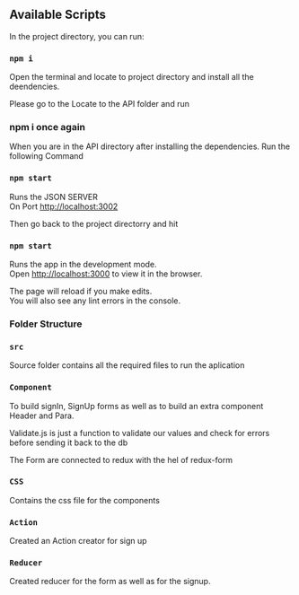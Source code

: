 
## Available Scripts

In the project directory, you can run:

### `npm i`
Open the terminal and locate to project directory and install all the deendencies.

Please go to the Locate to the API folder and run 

### npm i once again

When you are in the API directory after installing the dependencies. Run the following Command
### `npm start`

Runs the JSON SERVER<br />
On Port [http://localhost:3002](http://localhost:3002)


Then go back to the project directorry and hit 
### `npm start`

Runs the app in the development mode.<br />
Open [http://localhost:3000](http://localhost:3000) to view it in the browser.

The page will reload if you make edits.<br />
You will also see any lint errors in the console.


### Folder Structure

### `src`
Source folder contains all the required files to run the aplication

### `Component`
To build signIn, SignUp forms as well as to build an extra component Header and Para.

Validate.js is just a function to validate our values and check for errors before sending it back to the db

The Form are connected to redux with the hel of redux-form

### `CSS`
Contains the css file for the components

### `Action`
Created an Action creator for sign up

### `Reducer`
Created reducer for the form as well as for the signup.


